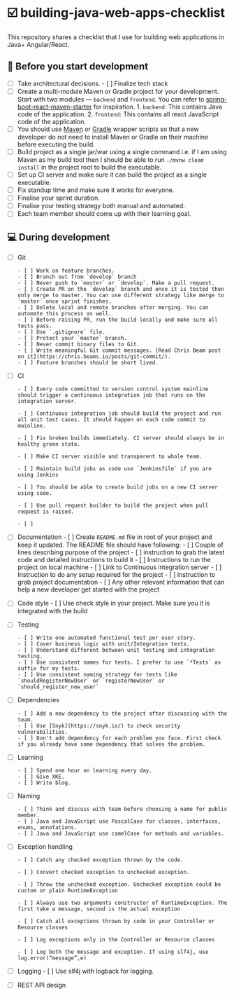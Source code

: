 # :ballot_box_with_check: building-java-web-apps-checklist
This repository shares a checklist that I use for building web applications in Java+ Angular/React.

## :beginner: Before you start development

- [ ] Take architectural decisions.
      - [ ] Finalize tech stack
- [ ] Create a multi-module Maven or Gradle project for your development. Start with two modules — `backend` and `frontend`.  You can refer to [spring-boot-react-maven-starter](https://github.com/shekhargulati/spring-boot-react-maven-starter) for inspiration.
      1. `backend`: This contains Java code of the application.
      2. `frontend`: This contains all react JavaScript code of the application.
- [ ] You should use [Maven](https://github.com/takari/maven-wrapper) or [Gradle](https://docs.gradle.org/current/userguide/gradle_wrapper.html) wrapper scripts so that a new developer do not need to install Maven or Gradle on their machine before executing the build.
- [ ] Build project as a single jar/war using a single command i.e. if I am using Maven as my build tool then I should be able to run `./mvnw clean install` in the project root to build the executable.
- [ ] Set up CI server and make sure it can build the project as a single executable.
- [ ] Fix standup time and make sure it works for everyone.
- [ ] Finalise your sprint duration. 
- [ ] Finalise your testing strategy both manual and automated.
- [ ] Each team member should come up with their learning goal.

## :computer: During development

- [ ] Git

      - [ ] Work on feature branches.
      - [ ] Branch out from `develop` branch
      - [ ] Never push to `master` or `develop`. Make a pull request.
      - [ ] Create PR on the `develop` branch and once it is tested then only merge to master. You can use different strategy like merge to `master` once sprint finishes.
      - [ ] Delete local and remote branches after merging. You can automate this process as well.
      - [ ] Before raising PR, run the build locally and make sure all tests pass.
      - [ ] Use `.gitignore` file.
      - [ ] Protect your `master` branch.
      - [ ] Never commit binary files to Git.
      - [ ] Write meaningful Git commit messages. [Read Chris Beam post on it](https://chris.beams.io/posts/git-commit/).
      - [ ] Feature branches should be short lived.
- [ ] CI

      - [ ] Every code committed to version control system mainline should trigger a continuous integration job that runs on the integration server.

      - [ ] Continuous integration job should build the project and run all unit test cases. It should happen on each code commit to mainline.

      - [ ] Fix broken builds immediately. CI server should always be in healthy green state.

      - [ ] Make CI server visible and transparent to whole team.

      - [ ] Maintain build jobs as code use `Jenkinsfile` if you are using Jenkins

      - [ ] You should be able to create build jobs on a new CI server using code.

      - [ ] Use pull request builder to build the project when pull request is raised.

      - [ ] ​
- [ ] Documentation
      - [ ] Create `README.md` file in root of your project and keep it updated. The README file should have following:
            - [ ] Couple of lines describing purpose of the project
            - [ ] instruction to grab the latest code and detailed instructions to build it
            - [ ] Instructions to run the project on local machine
            - [ ] Link to Continuous integration server
            - [ ] Instruction to do any setup required for the project
            - [ ] Instruction to grab project documentation
            - [ ] Any other relevant information that can help a new developer get started with the project
- [ ] Code style
      - [ ] Use check style in your project. Make sure you it is integrated with the build
- [ ] Testing

      - [ ] Write one automated functional test per user story.
      - [ ] Cover business logic with unit/Integration tests.
      - [ ] Understand different between unit testing and integration testing.
      - [ ] Use consistent names for tests. I prefer to use `*Tests` as suffix for my tests.
      - [ ] Use consistent naming strategy for tests like `shouldRegisterNewUser` or `registerNewUser` or `should_register_new_user`
- [ ] Dependencies

      - [ ] Add a new dependency to the project after discussing with the team.
      - [ ] Use [Snyk](https://snyk.io/) to check security vulnerabilities.
      - [ ] Don't add dependency for each problem you face. First check if you already have some dependency that solves the problem.
- [ ] Learning

      - [ ] Spend one hour on learning every day.
      - [ ] Give XKE.
      - [ ] Write blog.
- [ ] Naming

      - [ ] Think and discuss with team before choosing a name for public member.
      - [ ] Java and JavaScript use PascalCase for classes, interfaces, enums, annotations.
      - [ ] Java and JavaScript use camelCase for methods and variables.
- [ ] Exception handling

      - [ ] Catch any checked exception thrown by the code.

      - [ ] Convert checked exception to unchecked exception.

      - [ ] Throw the unchecked exception. Unchecked exception could be custom or plain RuntimeException

      - [ ] Always use two arguments constructor of RuntimeException. The first take a message, second is the actual exception

      - [ ] Catch all exceptions thrown by code in your Controller or Resource classes

      - [ ] Log exceptions only in the Controller or Resource classes

      - [ ] Log both the message and exception. If using slf4j, use log.error(“message”,e)
- [ ] Logging
      - [ ] Use slf4j with logback for logging.
- [ ] REST API design